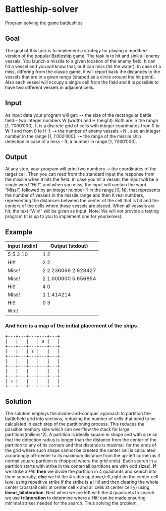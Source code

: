 # Battleship-solver
Program solving the game battleships

## Goal
The goal of this task is to implement a strategy for playing a modified version of the popular Battleship game. 
The task is to hit and sink all enemy vessels. You launch a missile to a given location of the enemy field. It can hit a vessel and you will know that, or it can miss (hit the water). In case of a miss, differing from the classic game, it will report back the distances to the vessels that are in a given range (shaped as a circle around the hit point). Also each vessel will occupy a single cell from the field and it is possible to have two different vessels in adjacent cells.

## Input
As input data your program will get:
-•	the size of the rectangular battle field – two integer numbers W (width) and H (height). Both are in the range [1, 1’000’000]. It is a discrete grid of cells with integer coordinates from 0 to W-1 and from 0 to H-1.
-•	the number of enemy vessels – N , also an integer number in the range [1, 1’000’000].
-•	the range of the missile ship detection in case of a miss – R, a number in range [1, 1’000’000].

## Output
At any step, your program will print two numbers -> the coordinates of the target cell. Then you can read from the standard input the response from the missile when it hits the field. In case you hit a vessel, the input will be a single word “Hit!”, and when you miss, the input will contain the word “Miss!”, followed by an integer number К in the range [0, N], that represents the number of vessels in the missile range and then К real numbers, representing the distances between the center of the cell that is hit and the centers of the cells where those vessels are placed. When all vessels are hit, the text “Win!” will be given as input.
Note: We will not provide a testing program (it is up to you to implement one for yourselves).

## Example
| Input (stdin) | Output (stdout)         |
|---------------|-------------------------|
| 5 5 3 10      | 1 2                    |
| Hit!          | 2 2                    |
| Miss!         | 2 2.236068 2.828427    |
| Miss!         | 2 1.000000 5.656854    |
| Hit!          | 4 0                    |
| Miss!         | 1 1.414214             |
| Hit!          | 0 3                    |
| Win!          |                        |

### And here is a map of the initial placement of the ships.
<pre>
+---+---+---+---+---+
|   |   |   | s |   |
+---+---+---+---+---+
|   |   | s |   |   |
+---+---+---+---+---+
|   |   |   |   |   |
+---+---+---+---+---+
|   |   |   |   |   |
+---+---+---+---+---+
| s |   |   |   |   |
+---+---+---+---+---+
</pre>

## Solution
The solution employs the divide-and-conquer approach to partition the battlefield grid into sections, reducing the number of cells that need to be calculated in each step of the partitioning process. This reduces the possible memory size which can overflow the stack for large partitions(milions^2). A partition is ideally square in shape and with size so that the detection radius is longer than the distance from the center of the partition to any of its corners and that distance is maximal. for the ends of the grid where such shape cannot be created the center cell is calculated accordingly off-center to its maximum distance from the up-left corner(as if normal square partition is chopped where the grid ends). Each search in a partition starts with strike in the center(all partitions are with odd sizes). **If** we strike a *Hit!* **then** we divide the partition in 4 quadrants and search into them seperatly, **else** we hit the 4 sides up,down,left,right on the center cell level using repetitive strike if the strike is a Hit! and then clearing the whole center cross(all cells at center cell x and all cells at center cell y) using **linear_bilateration**. Next when we are left with the 4 quadrants to search we use **trilateration** to determine where a Hit! can be made ensuring minimal strikes needed for the search. Thus solving the problem.

